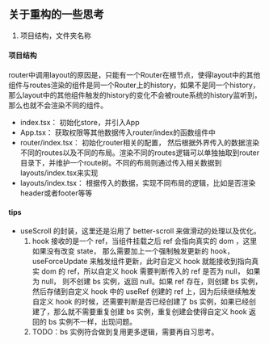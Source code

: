 ## 关于重构的一些思考
1. 项目结构，文件夹名称

#### 项目结构
router中调用layout的原因是，只能有一个Router在根节点，使得layout中的其他组件与routes渲染的组件是同一个Router上的history，如果不是同一个history，那么layout中的其他组件触发的history的变化不会被route系统的history监听到，那么也就不会渲染不同的组件。 
- index.tsx： 初始化store，并引入App
- App.tsx： 获取权限等其他数据传入router/index的函数组件中
- router/index.tsx： 初始化router相关的配置， 然后根据外界传入的数据渲染不同的routes以及不同的布局。渲染不同的routes逻辑可以单独抽取到router目录下，并维护一个route树。不同的布局则通过传入相关数据到layouts/index.tsx来实现
- layouts/index.tsx： 根据传入的数据，实现不同布局的逻辑，比如是否渲染header或者footer等等

#### tips
- useScroll 的封装，这里还是沿用了 better-scroll 来做滑动的处理以及优化。 
    1. hook 接收的是一个 ref，当组件挂载之后 ref 会指向真实的 dom ，这里如果没有改变 state， 那么需要加上一个强制触发更新的 hook，useForceUpdate 来触发组件更新，此时自定义 hook 就能接收到指向真实 dom 的 ref，所以自定义 hook 需要判断传入的 ref 是否为 null， 如果为 null， 则不创建 bs 实例，返回 null。如果 ref 存在，则创建 bs 实例，然后存储到自定义 hook 中的 useRef 创建的 ref 上，因为后续继续触发自定义 hook 的时候，还需要判断是否已经创建了 bs 实例，如果已经创建了，那么就不需要重复创建 bs 实例，重复创建会使得自定义 hook 返回的 bs 实例不一样，出现问题。
    2. TODO：bs 实例符合做到复用更多逻辑，需要再自习思考。


     

